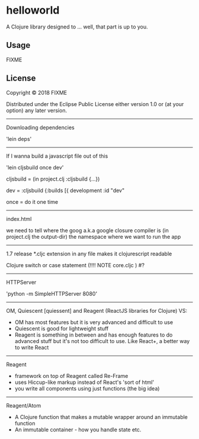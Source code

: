 # helloworld

A Clojure library designed to ... well, that part is up to you.

## Usage

FIXME

## License

Copyright © 2018 FIXME

Distributed under the Eclipse Public License either version 1.0 or (at
your option) any later version.

****

Downloading dependencies

'lein deps'

****

If I wanna build a javascript file out of this

'lein cljsbuild once dev'

cljsbuild = (in project.clj :cljsbuild {...})

dev =  :cljsbuild {:builds [{
development :id "dev"

once = do it one time

****

index.html

we need to tell where the goog a.k.a google closure compiler is (in project.clj the output-dir)
the namespace where  we want to run the app

*****
1.7 release
*.cljc extension in any file makes it clojurescript readable

Clojure switch or case statement (!!!! NOTE core.cljc )
#?

****

HTTPServer

'python -m SimpleHTTPServer 8080'

****
OM, Quiescent [quiessent] and Reagent (ReactJS libraries for Clojure) VS:
- OM has most features but it is very advanced and difficult to use
- Quiescent is good for lightweight stuff
- Reagent is something in between and has enough features to do advanced
stuff but it's not too difficult to use. Like React+, a better way to write React
****

Reagent
- framework on top of Reagent called Re-Frame
- uses Hiccup-like markup instead of React's 'sort of html'
- you write all components using just functions (the big idea)

****
Reagent/Atom

- A Clojure function that makes a mutable wrapper around an immutable function
- An immutable container - how you handle state etc.


